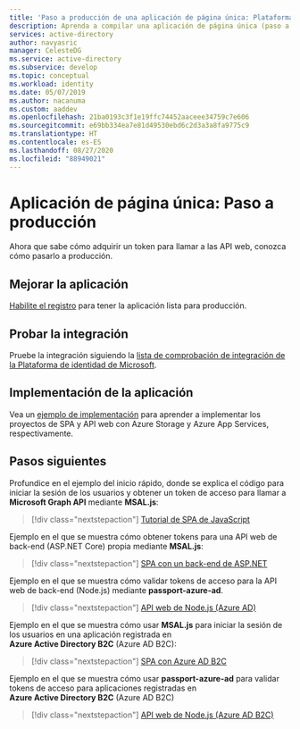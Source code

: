 ```yaml
---
title: 'Paso a producción de una aplicación de página única: Plataforma de identidad de Microsoft | Azure'
description: Aprenda a compilar una aplicación de página única (paso a producción)
services: active-directory
author: navyasric
manager: CelesteDG
ms.service: active-directory
ms.subservice: develop
ms.topic: conceptual
ms.workload: identity
ms.date: 05/07/2019
ms.author: nacanuma
ms.custom: aaddev
ms.openlocfilehash: 21ba0193c3f1e19ffc74452aaceee34759c7e606
ms.sourcegitcommit: e69bb334ea7e81d49530ebd6c2d3a3a8fa9775c9
ms.translationtype: HT
ms.contentlocale: es-ES
ms.lasthandoff: 08/27/2020
ms.locfileid: "88949021"
---
```

# <a name="single-page-application-move-to-production"></a>Aplicación de página única: Paso a producción

Ahora que sabe cómo adquirir un token para llamar a las API web, conozca cómo pasarlo a producción.

## <a name="improve-your-app"></a>Mejorar la aplicación

[Habilite el registro](msal-logging.md) para tener la aplicación lista para producción.

## <a name="test-your-integration"></a>Probar la integración

Pruebe la integración siguiendo la [lista de comprobación de integración de la Plataforma de identidad de Microsoft](identity-platform-integration-checklist.md).

## <a name="deploy-your-app"></a>Implementación de la aplicación

Vea un [ejemplo de implementación](https://github.com/Azure-Samples/ms-identity-javascript-angular-spa-aspnet-webapi-multitenant/tree/master/Chapter3) para aprender a implementar los proyectos de SPA y API web con Azure Storage y Azure App Services, respectivamente. 

## <a name="next-steps"></a>Pasos siguientes

Profundice en el ejemplo del inicio rápido, donde se explica el código para iniciar la sesión de los usuarios y obtener un token de acceso para llamar a **Microsoft Graph API** mediante **MSAL.js**:

> [!div class="nextstepaction"]
> [Tutorial de SPA de JavaScript](./tutorial-v2-javascript-spa.md)

Ejemplo en el que se muestra cómo obtener tokens para una API web de back-end (ASP.NET Core) propia mediante **MSAL.js**:

> [!div class="nextstepaction"]
> [SPA con un back-end de ASP.NET](https://github.com/Azure-Samples/ms-identity-javascript-angular-spa-aspnetcore-webapi)

Ejemplo en el que se muestra cómo validar tokens de acceso para la API web de back-end (Node.js) mediante **passport-azure-ad**.

> [!div class="nextstepaction"]
> [API web de Node.js (Azure AD)](https://github.com/Azure-Samples/active-directory-javascript-nodejs-webapi-v2)

Ejemplo en el que se muestra cómo usar **MSAL.js** para iniciar la sesión de los usuarios en una aplicación registrada en **Azure Active Directory B2C** (Azure AD B2C):

> [!div class="nextstepaction"]
> [SPA con Azure AD B2C](https://github.com/Azure-Samples/active-directory-b2c-javascript-msal-singlepageapp)

Ejemplo en el que se muestra cómo usar **passport-azure-ad** para validar tokens de acceso para aplicaciones registradas en **Azure Active Directory B2C** (Azure AD B2C)

> [!div class="nextstepaction"]
> [API web de Node.js (Azure AD B2C)](https://github.com/Azure-Samples/active-directory-b2c-javascript-nodejs-webapi)
